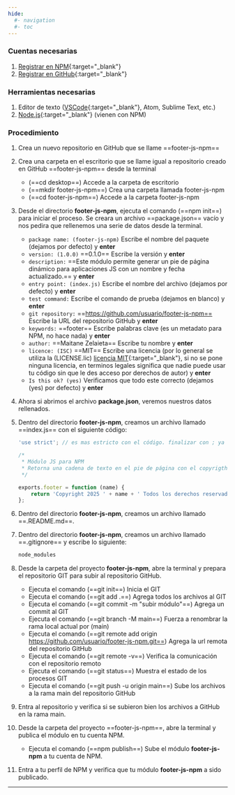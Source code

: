 ```yaml
---
hide:
  #- navigation
  #- toc
---
```


### **Cuentas necesarias**

  1. [Registrar en NPM](https://www.npmjs.com/signup){:target="_blank"}
  2. [Registrar en GitHub](https://github.com/signup){:target="_blank"}

### **Herramientas necesarias**

  1. Editor de texto ([VSCode](https://code.visualstudio.com){:target="_blank"}, Atom, Sublime Text, etc.)
  2. [Node.js](https://nodejs.org/es){:target="_blank"} (vienen con NPM)

### **Procedimiento**

1. Crea un nuevo repositorio en GitHub que se llame ==footer-js-npm==
2. Crea una carpeta en el escritorio que se llame igual a repositorio creado en GitHub ==footer-js-npm== desde la terminal
    - (==cd desktop==) Accede a la carpeta de escritorio
    - (==mkdir footer-js-npm==) Crea una carpeta llamada footer-js-npm
    - (==cd footer-js-npm==) Accede a la carpeta footer-js-npm
3. Desde el directorio **footer-js-npm**, ejecuta el comando (==npm init==) para iniciar el proceso. Se creara un archivo ==package.json== vacío y nos pedira que rellenemos una serie de datos desde la terminal.
    - `package name: (footer-js-npm)` Escribe el nombre del paquete (dejamos por defecto) y **enter**
    - `version: (1.0.0)` ==0.1.0== Escribe la versión y **enter**
    - `description:` ==Este módulo permite generar un pie de página dinámico para aplicaciones JS con un nombre y fecha actualizado.== y  **enter**
    - `entry point: (index.js)` Escribe el nombre del archivo (dejamos por defecto) y **enter**
    - `test command:` Escribe el comando de prueba (dejamos en blanco) y **enter**
    - `git repository:` ==https://github.com/usuario/footer-js-npm== Escribe la URL del repositorio GitHub y **enter**
    - `keywords:` ==footer== Escribe palabras clave (es un metadato para NPM, no hace nada) y **enter**
    - `author:` ==Maitane Zelaieta== Escribe tu nombre y **enter**
    - `licence: (ISC)` ==MIT== Escribe una licencia (por lo general se utiliza la (LICENSE.lic) [licencia MIT](https://choosealicense.com/licenses/mit/){:target="_blank"}, si no se pone ninguna licencia, en terminos legales significa que nadie puede usar tu código sin que le des acceso por derechos de autor) y **enter**
    - `Is this ok? (yes)` Verificamos que todo este correcto (dejamos (yes) por defecto) y **enter**

4. Ahora si abrimos el archivo **package.json**, veremos nuestros datos rellenados.
5. Dentro del directorio **footer-js-npm**, creamos un archivo llamado ==index.js== con el siguiente código:

    ```js linenums="1" title="index.js"
    'use strict'; // es mas estricto con el código. finalizar con ; ya no es opcional etc.

    /*
     * Módulo JS para NPM
     * Retorna una cadena de texto en el pie de página con el copyrigth y el nombre
     */

    exports.footer = function (name) {
        return 'Copyright 2025 ' + name + ' Todos los derechos reservados';
    };
    ```

6. Dentro del directorio **footer-js-npm**, creamos un archivo llamado ==.README.md==.
7. Dentro del directorio **footer-js-npm**, creamos un archivo llamado ==.gitignore== y escribe lo siguiente:

    ```js linenums="1" title=".gitignore"
    node_modules
    ```

8. Desde la carpeta del proyecto **footer-js-npm**, abre la terminal y prepara el repositorio GIT para subir al repositorio GitHub.
    - Ejecuta el comando (==git init==) Inicia el GIT
    - Ejecuta el comando (==git add .==) Agrega todos los archivos al GIT
    - Ejecuta el comando (==git commit -m "subir módulo"==) Agrega un commit al GIT
    - Ejecuta el comando (==git branch -M main==) Fuerza a renombrar la rama local actual por (main)
    - Ejecuta el comando (==git remote add origin https://github.com/usuario/footer-js-npm.git==) Agrega la url remota del repositorio GitHub
    - Ejecuta el comando (==git remote -v==) Verifica la comunicación con el repositorio remoto
    - Ejecuta el comando (==git status==) Muestra el estado de los procesos GIT
    - Ejecuta el comando (==git push -u origin main==) Sube los archivos a la rama main del repositorio GitHub

9. Entra al repositorio y verifica si se subieron bien los archivos a GitHub en la rama main.
10. Desde la carpeta del proyecto ==footer-js-npm==, abre la terminal y publica el módulo en tu cuenta NPM.
    - Ejecuta el comando (==npm publish==) Sube el módulo **footer-js-npm** a tu cuenta de NPM.
11. Entra a tu perfil de NPM y verifica que tu módulo **footer-js-npm** a sido publicado.

***

<br>
